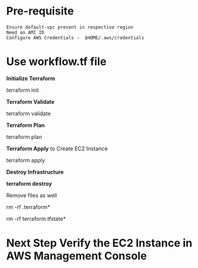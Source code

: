 # Pre-requisite

    Ensure default-vpc present in respective region
    Need an AMI ID
    Configure AWS Credentials -  $HOME/.aws/credentials


# Use workflow.tf file 


__Initialize Terraform__


terraform init


__Terraform Validate__


terraform validate


__Terraform Plan__ 


terraform plan


__Terraform Apply__ to Create EC2 Instance


terraform apply 


__Destroy Infrastructure__


__terraform destroy__


Remove files as well


rm -rf .terraform*

rm -rf terraform.tfstate*


# Next Step Verify the EC2 Instance in AWS Management Console


